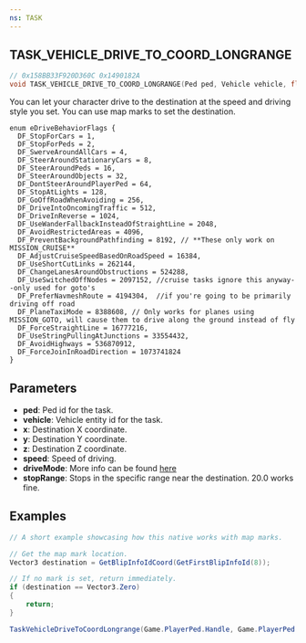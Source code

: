 ```yaml
---
ns: TASK
---
```

## TASK_VEHICLE_DRIVE_TO_COORD_LONGRANGE

```c
// 0x158BB33F920D360C 0x1490182A
void TASK_VEHICLE_DRIVE_TO_COORD_LONGRANGE(Ped ped, Vehicle vehicle, float x, float y, float z, float speed, int driveMode, float stopRange);
```

You can let your character drive to the destination at the speed and driving style you set. You can use map marks to set the destination.

```
enum eDriveBehaviorFlags {
  DF_StopForCars = 1,
  DF_StopForPeds = 2,
  DF_SwerveAroundAllCars = 4,
  DF_SteerAroundStationaryCars = 8,
  DF_SteerAroundPeds = 16,
  DF_SteerAroundObjects = 32,
  DF_DontSteerAroundPlayerPed = 64,
  DF_StopAtLights = 128,
  DF_GoOffRoadWhenAvoiding = 256,
  DF_DriveIntoOncomingTraffic = 512,
  DF_DriveInReverse = 1024,
  DF_UseWanderFallbackInsteadOfStraightLine = 2048,
  DF_AvoidRestrictedAreas = 4096,
  DF_PreventBackgroundPathfinding = 8192, // **These only work on MISSION_CRUISE**
  DF_AdjustCruiseSpeedBasedOnRoadSpeed = 16384,
  DF_UseShortCutLinks = 262144,
  DF_ChangeLanesAroundObstructions = 524288,
  DF_UseSwitchedOffNodes = 2097152,	//cruise tasks ignore this anyway--only used for goto's
  DF_PreferNavmeshRoute = 4194304,	//if you're going to be primarily driving off road
  DF_PlaneTaxiMode = 8388608, // Only works for planes using MISSION_GOTO, will cause them to drive along the ground instead of fly
  DF_ForceStraightLine = 16777216,
  DF_UseStringPullingAtJunctions = 33554432,
  DF_AvoidHighways = 536870912,
  DF_ForceJoinInRoadDirection = 1073741824
}
```

## Parameters
* **ped**: Ped id for the task.
* **vehicle**: Vehicle entity id for the task. 
* **x**: Destination X coordinate.
* **y**: Destination Y coordinate.
* **z**: Destination Z coordinate.
* **speed**: Speed of driving.
* **driveMode**: More info can be found [here](https://vespura.com/fivem/drivingstyle/)
* **stopRange**: Stops in the specific range near the destination. 20.0 works fine.

## Examples
```cs
// A short example showcasing how this native works with map marks.

// Get the map mark location.
Vector3 destination = GetBlipInfoIdCoord(GetFirstBlipInfoId(8));

// If no mark is set, return immediately.
if (destination == Vector3.Zero)
{
    return;
}

TaskVehicleDriveToCoordLongrange(Game.PlayerPed.Handle, Game.PlayerPed.CurrentVehicle.Handle, destination.X, destination.Y, destination.Z, 60f, 447, 20f);
```
